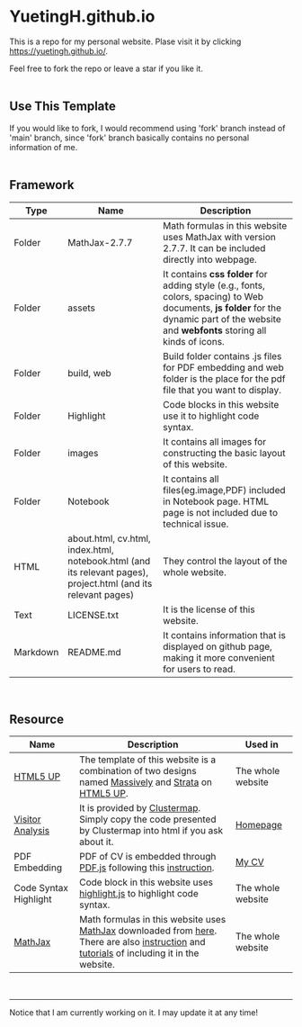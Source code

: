 # YuetingH.github.io
This is a repo for my personal website. 
Plase visit it by clicking https://yuetingh.github.io/.

Feel free to fork the repo or leave a star if you like it.
</br>
</br>

## Use This Template
If you would like to fork, I would recommend using 'fork' branch instead of 'main' branch, since 'fork' branch basically contains no personal information of me.
</br>
</br>

## Framework
<table class="alt">
	<thead>
		<tr>
			<th>Type</th>
			<th>Name</th>
			<th>Description</th>
		</tr>
	</thead>
	<tbody>
								<tr>
									<td>Folder</td>
									<td>MathJax-2.7.7</a></td>
									<td>Math formulas in this website uses MathJax with version 2.7.7. It can be included directly into webpage.</td>
								</tr>
								<tr>
									<td>Folder</td>
									<td>assets</a></td>
									<td>It contains <b>css folder</b> for adding style (e.g., fonts, colors, spacing) to Web documents, <b>js folder</b> for the dynamic part of the website and <b>webfonts</b> storing all kinds of icons.</a></td>
								</tr>
								<tr>
									<td>Folder</td>
									<td>build, web</td>
									<td>Build folder contains .js files for PDF embedding and web folder is the place for the pdf file that you want to display.</td>
								</tr>
								<tr>
									<td>Folder</td>
									<td>Highlight</td>
									<td>Code blocks in this website use it to highlight code syntax.</td>
								</tr>
								<tr>
									<td>Folder</td>
									<td>images</td>
									<td>It contains all images for constructing the basic layout of this website.</td>
								</tr>
								<tr>
									<td>Folder</td>
									<td>Notebook</td>
									<td>It contains all files(eg.image,PDF) included in Notebook page. HTML page is not included due to technical issue.</td>
								</tr>
								<tr>
									<td>HTML</td>
									<td>about.html, cv.html, index.html, notebook.html (and its relevant pages), project.html (and its relevant pages)</td>
									<td>They control the layout of the whole website.</td>
								</tr>
								<tr>
									<td>Text</td>
									<td>LICENSE.txt</td>
									<td>It is the license of this website.</td>
								</tr>
								<tr>
									<td>Markdown</td>
									<td>README.md</td>
									<td>It contains information that is displayed on github page, making it more convenient for users to read.</td>
								</tr>
	</tbody>
</table>
</br>

## Resource
<table class="alt">
	<thead>
								<tr>
									<th>Name</th>
									<th>Description</th>
									<th>Used in</th>
								</tr>
							</thead>
							<tbody>
								<tr>
									<td><a href="https://html5up.net/" target="_blank">HTML5 UP</a></td>
									<td>The template of this website is a combination of two designs named <a href="https://html5up.net/massively" target="_blank">Massively</a> and <a href="https://html5up.net/strata" target="_blank">Strata</a> on <a href="https://html5up.net/" target="_blank">HTML5 UP</a>. 
									<td>The whole website</td>
								</tr>
								<tr>
									<td><a href="https://clustrmaps.com/site/1bj62" target="_blank">Visitor Analysis</a></td>
									<td>It is provided by <a href="https://clustrmaps.com/" target="_blank">Clustermap</a>. Simply copy the code presented by Clustermap into html if you ask about it.</td>
									<td><a href="index.html">Homepage</a></td>
								</tr>
								<tr>
									<td>PDF Embedding</td>
									<td>PDF of CV is embedded through <a href="https://mozilla.github.io/pdf.js/" target="_blank">PDF.js</a> following this <a href="https://pdfjs.express/blog/how-to-use-pdf-js#step-1---download-and-extract-the-pdfjs-package" target="_blank">instruction</a>.</td>
									<td><a href="cv.html">My CV</a></td>
								</tr>
								<tr>
									<td>Code Syntax Highlight</td>
									<td>Code block in this website uses <a href="https://highlightjs.org/" target="_blank">highlight.js</a> to highlight code syntax.</td>
									<td>The whole website</td>
								</tr>
								<tr>
									<td><a href="https://www.mathjax.org/" target="_blank">MathJax</a></td>
									<td>Math formulas in this website uses <a href="https://www.mathjax.org/" target="_blank">MathJax</a> downloaded from <a href="https://docs.mathjax.org/en/v2.7-latest/installation.html" target="_blank">here</a>. There are also <a href="https://docs.mathjax.org/en/v2.7-latest/start.html" target="_blank">instruction</a> and <a href="https://math.meta.stackexchange.com/questions/5020/mathjax-basic-tutorial-and-quick-reference" target="_blank">tutorials</a> of including it in the website.</td>
									<td>The whole website</td>
								</tr>
							</tbody>
</table>
</br>

---
Notice that I am currently working on it. I may update it at any time!
